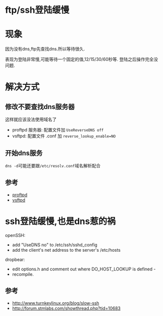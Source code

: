 # ftp/ssh登陆缓慢

# 现象
因为没有dns,ftp先查找dns.所以等待很久.

表现为登陆非常慢,可能等待一个固定的值,12/15/30/60秒等. 登陆之后操作完全没问题.

# 解决方式

## 修改不要查找dns服务器

这样就应该没法使用域名了

* proftpd 服务器: 配置文件加 `UseReverseDNS off`
* vsftpd: 配置文件 .conf 加 `reverse_lookup_enable=NO`

## 开始dns服务

`dns -d`可能还要跟`/etc/resolv.conf`域名解析配合

## 参考
* [proftpd](http://trinityhome.org/Home/index.php?content=SLOW_RESPONSE_ON_CONNECTING_TO_PROFTPD_SERVER__SLO&front_id=18&lang=en&locale=en)
* [vsftpd](http://serverfault.com/questions/406437/slow-ftp-issue-when-there-is-no-dns-server)

# ssh登陆缓慢,也是dns惹的祸

openSSH:

* add "UseDNS no" to /etc/ssh/sshd_config
* add the client's net address to the server's /etc/hosts

dropbear:

* edit options.h and comment out where DO_HOST_LOOKUP is defined -
* recompile.
 
## 参考
*  http://www.turnkeylinux.org/blog/slow-ssh
* http://forum.stmlabs.com/showthread.php?tid=10683